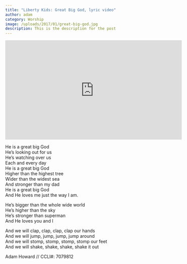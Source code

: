 ```yaml
---
title: "Liberty Kids: Great Big God, lyric video"
author: adam
category: Worship
image: /uploads/2017/01/great-big-god.jpg
description: This is the description for the post
---
```


<iframe width="560" height="315" src="https://www.youtube.com/embed/Pfba0Qqysyw" frameborder="0" allowfullscreen></iframe>

He is a great big God  
He’s looking out for us  
He’s watching over us  
Each and every day  
He is a great big God  
Higher than the highest tree  
Wider than the widest sea  
And stronger than my dad  
He is a great big God  
And He loves me just the way I am.  

He’s bigger than the whole wide world  
He’s higher than the sky  
He’s stronger than superman  
And He loves you and I  

And we will clap, clap, clap, clap our hands  
And we will jump, jump, jump, jump around  
And we will stomp, stomp, stomp, stomp our feet  
And we will shake, shake, shake, shake it out  

Adam Howard // CCLI#: 7079812
